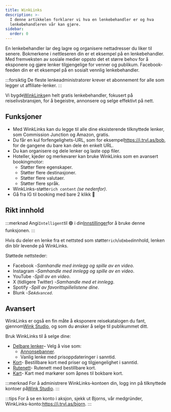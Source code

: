 ```yaml
---
title: WinkLinks
description: >-
  I denne artikkelen forklarer vi hva en lenkebehandler er og hva
  lenkebehandleren vår kan gjøre.
sidebar:
  order: 0
---
```

En lenkebehandler lar deg lagre og organisere nettadresser du liker til senere. Bokmerkene i nettleseren din er et eksempel på en lenkebehandler. Med fremveksten av sosiale medier oppsto det et større behov for å eksponere og gjøre lenker tilgjengelige for venner og publikum. Facebook-feeden din er et eksempel på en sosialt vennlig lenkebehandler.

:::forsiktig
De fleste lenkeadministratorer krever et abonnement for alle som legger ut affiliate-lenker.
:::

Vi bygde[WinkLinks](https://i.trvl.as/)en helt gratis lenkebehandler, fokusert på reiselivsbransjen, for å begeistre, annonsere og selge effektivt på nett.

## Funksjoner

* Med WinkLinks kan du legge til alle dine eksisterende tilknyttede lenker, som Commission Junction og Amazon, gratis.
* Du får en kul forfengelighets-URL, som for eksempel<https://i.trvl.as/bob>, for de gangene du bare kan dele én enkelt URL.
* Du kan organisere og dele lenker og laste opp filer.
* Hoteller, kjeder og merkevarer kan bruke WinkLinks som en avansert bookingmotor:
  * Støtter flere egenskaper.
  * Støtter flere destinasjoner.
  * Støtter flere valutaer.
  * Støtter flere språk.
* WinkLinks-støtte`rich content` *(se nedenfor)*.
* Gå fra IG til booking med bare 2 klikk 🚀

## Rikt innhold

:::merknad
Angi`Intelligent`til 🟢 i din[Innstillinger](/link-manager/settings)for å bruke denne funksjonen.
:::

Hvis du deler en lenke fra et nettsted som støtter`rich`/`oEmbed`innhold, lenken din blir levende på WinkLinks.

Støttede nettsteder:

* Facebook -*Samhandle med innlegg og spille av en video*.
* Instagram -*Samhandle med innlegg og spille av en video*.
* YouTube -*Spill av en video*.
* X (tidligere Twitter) -*Samhandle med et innlegg*.
* Spotify -*Spill av favorittspillelistene dine*.
* Blunk -*Se`Advanced`*.

## Avansert

WinkLinks er også en fin måte å eksponere reisekatalogen du fant, gjennom[Wink Studio](https://studio.wink.travel), og som du ønsker å selge til publikummet ditt.

Bruk WinkLinks til å selge dine:

* [Delbare lenker](/studio/shareable-links)– Velg å vise som:
  * [Annonsebanner](/developers/web-components/#content-loader).
  * Vanlig lenke med prisoppdateringer i sanntid.
* [Kort](/studio/cards)- Bestillbare kort med priser og tilgjengelighet i sanntid.
* [Rutenett](/studio/grids)- Rutenett med bestillbare kort.
* [Kart](/studio/maps)- Kart med markører som åpnes til bokbare kort.

:::merknad
For å administrere WinkLinks-kontoen din, logg inn på tilknyttede kontoer på[Wink Studio](https://studio.wink.travel).&#x20;
:::

:::tips
For å se en konto i aksjon, sjekk ut Bjorns, vår medgründer, WinkLinks-konto:<https://i.trvl.as/bjorn>.&#x20;
:::

